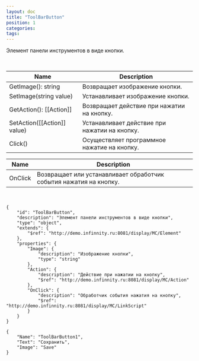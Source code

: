 ```yaml
---
layout: doc
title: "ToolBarButton"
position: 1
categories: 
tags: 
---
```


Элемент панели инструментов в виде кнопки.

 

|Name|Description|
|----|-----------|
|GetImage(): string|Возвращает изображение кнопки.|
|SetImage(string value)|Устанавливает изображение кнопки.|
|GetAction(): [[Action]]|Возвращает действие при нажатии на кнопку.|
|SetAction([[Action]] value)|Устанавливает действие при нажатии на кнопку.|
|Click()|Осуществляет программное нажатие на кнопку.|

|Name|Description|
|----|-----------|
|OnClick|Возвращает или устанавливает обработчик события нажатия на кнопку.|

  

```
{
	"id": "ToolBarButton",
	"description": "Элемент панели инструментов в виде кнопки",
	"type": "object",
	"extends": {
		"$ref": "http://demo.infinnity.ru:8081/display/MC/Element"
	},
	"properties": {
		"Image": {
			"description": "Изображение кнопки",
			"type": "string"
		},
		"Action": {
			"description": "Действие при нажатии на кнопку",
			"$ref": "http://demo.infinnity.ru:8081/display/MC/Action"
		},
		"OnClick": {
			"description": "Обработчик события нажатия на кнопку",
			"$ref": "http://demo.infinnity.ru:8081/display/MC/LinkScript"
		}
	}
}
```

```
{
	"Name": "ToolBarButton1",
	"Text": "Сохранить",
	"Image": "Save"
}
```

 

 

